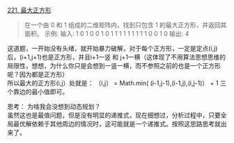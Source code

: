 [221. 最大正方形](https://leetcode-cn.com/problems/maximal-square/)
> 在一个由 0 和 1 组成的二维矩阵内，找到只包含 1 的最大正方形，并返回其面积。
示例:
输入: 
1 0 1 0 0
1 0 1 1 1
1 1 1 1 1
1 0 0 1 0
输出: 4

这道题，一开始没有头绪，就开始暴力破解，对于每个正方形，一定是定点(i,j)后，(i+1,j+1)也是正方形，并且i+1一竖 和 j+1一横（这体现了不用算法思想思维的局限性，想想，为什么你只是会想到一竖一横，而不参照之前的也是一个正方形呢？因为都是正方形）  
所以最大的正方形(i,j）处就是：
（i,j） = Math.min( (i-1,j-1),(i-1,j),(i,j-1)） + 1
三个靠边的最小值即可。

思考：
为啥我会没想到动态规划？  
虽然这也是最值问题，但是没有明显的递推式，现在细想过，分析过程中，只要全局最优解依赖于其他周边的情况时，这可能就是一个递推式。按照这思路思考就出来了。
